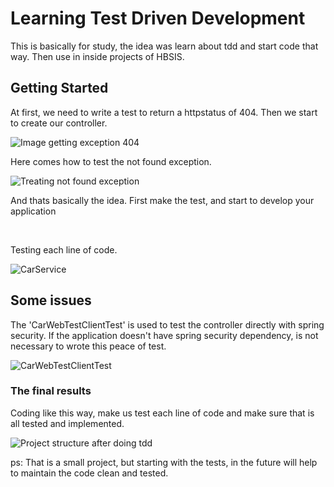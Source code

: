 # Learning Test Driven Development
This is basically for study, the idea was learn about tdd and start code that way. Then use in inside projects of HBSIS.

## Getting Started

At first, we need to write a test to return a httpstatus of 404. Then we start to create our controller.

![Image getting exception 404](https://image.prntscr.com/image/98ge7uYwSbu0qBrklDwZrw.png)

Here comes how to test the not found exception.

![Treating not found exception](https://image.prntscr.com/image/psll_WSOThK0fDKe1ZejDQ.png)

And thats basically the idea.
First make the test, and start to develop your application

<br>

Testing each line of code.

![CarService](https://image.prntscr.com/image/yffGa_jXTB6uwv7Qtb_3Vg.png)


## Some issues

The 'CarWebTestClientTest' is used to test the controller directly with spring security. If the application doesn't have spring security dependency, is not necessary to wrote this peace of test.

![CarWebTestClientTest](https://image.prntscr.com/image/8UWuPwiUSailBg-yxKomag.png)

### The final results

Coding like this way, make us test each line of code and make sure that is all tested and implemented.

![Project structure after doing tdd](https://image.prntscr.com/image/A8A4cTTkQiGzt1MhhB21vQ.png)

ps: That is a small project, but starting with the tests, in the future will help to maintain the code clean and tested.
